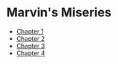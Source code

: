 # Marvin's Miseries

- [Chapter 1](chapter1.md)
- [Chapter 2](chapter2.md)
- [Chapter 3](chapter3.md)
- [Chapter 4](chapter4.md)
